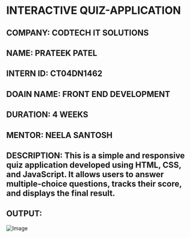 # INTERACTIVE QUIZ-APPLICATION
## COMPANY: CODTECH IT SOLUTIONS
## NAME: PRATEEK PATEL
## INTERN ID: CT04DN1462
## DOAIN NAME: FRONT END DEVELOPMENT
## DURATION: 4 WEEKS
## MENTOR: NEELA SANTOSH
## DESCRIPTION: This is a simple and responsive quiz application developed using HTML, CSS, and JavaScript. It allows users to answer multiple-choice questions, tracks their score, and displays the final result.
## OUTPUT:
![Image](https://github.com/user-attachments/assets/7a737cd8-b375-4749-9bb1-c363c6045a7f)
